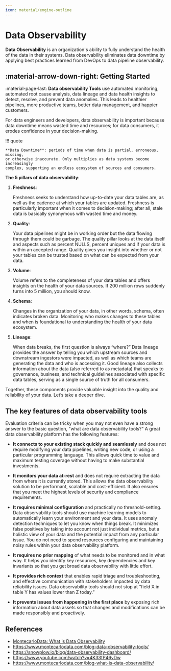 ```yaml
---
icon: material/engine-outline
---
```


# Data Observability

**Data Observability** is an organization's ability to fully understand the health
of the data in their systems. Data observability eliminates data downtime by applying
best practices learned from DevOps to data pipeline observability.

## :material-arrow-down-right: Getting Started

:material-page-last: **Data observability Tools** use automated monitoring, automated
root cause analysis,
data lineage and data health insights to detect, resolve, and prevent data anomalies.
This leads to healthier pipelines, more productive teams, better data management,
and happier customers.

For data engineers and developers, data observability is important because data
downtime means wasted time and resources; for data consumers, it erodes confidence
in your decision-making.

!!! quote

    **Data Downtime**: periods of time when data is partial, erroneous, missing,
    or otherwise inaccurate. Only multiplies as data systems become increasingly
    complex, supporting an endless ecosystem of sources and consumers.

**The 5 pillars of data observability**:

1.  **Freshness**:

    Freshness seeks to understand how up-to-date your data tables are, as well as
    the cadence at which your tables are updated. Freshness is particularly important
    when it comes to decision-making; after all, stale data is basically synonymous
    with wasted time and money.

2.  **Quality**:

    Your data pipelines might be in working order but the data flowing through them
    could be garbage. The quality pillar looks at the data itself and aspects such
    as percent NULLS, percent uniques and if your data is within an accepted range.
    Quality gives you insight into whether or not your tables can be trusted based
    on what can be expected from your data.

3.  **Volume**:

    Volume refers to the completeness of your data tables and offers insights on the
    health of your data sources. If 200 million rows suddenly turns into 5 million,
    you should know.

4.  **Schema**:

    Changes in the organization of your data, in other words, schema, often indicates
    broken data. Monitoring who makes changes to these tables and when is foundational
    to understanding the health of your data ecosystem.

5.  **Lineage**:

    When data breaks, the first question is always “where?” Data lineage provides
    the answer by telling you which upstream sources and downstream ingestors were
    impacted, as well as which teams are generating the data and who is accessing it.
    Good lineage also collects information about the data (also referred to as metadata)
    that speaks to governance, business, and technical guidelines associated with
    specific data tables, serving as a single source of truth for all consumers.

Together, these components provide valuable insight into the quality and reliability
of your data. Let’s take a deeper dive.

## The key features of data observability tools

Evaluation criteria can be tricky when you may not even have a strong answer to
the basic question, "what are data observability tools?" A great data observability
platform has the following features:

- **It connects to your existing stack quickly and seamlessly** and does not require
  modifying your data pipelines, writing new code, or using a particular programming
  language. This allows quick time to value and maximum testing coverage without
  having to make substantial investments.

- **It monitors your data at-rest** and does not require extracting the data from where
  it is currently stored. This allows the data observability solution to be performant,
  scalable and cost-efficient. It also ensures that you meet the highest levels
  of security and compliance requirements.

- **It requires minimal configuration** and practically no threshold-setting. Data
  observability tools should use machine learning models to automatically learn
  your environment and your data. It uses anomaly detection techniques to let you
  know when things break. It minimizes false positives by taking into account not
  just individual metrics, but a holistic view of your data and the potential impact
  from any particular issue. You do not need to spend resources configuring and
  maintaining noisy rules within your data observability platform.

- **It requires no prior mapping** of what needs to be monitored and in what way.
  It helps you identify key resources, key dependencies and key invariants so that
  you get broad data observability with little effort.

- **It provides rich context** that enables rapid triage and troubleshooting, and
  effective communication with stakeholders impacted by data reliability issues.
  Data observability tools should not stop at “field X in table Y has values lower
  than Z today.”

- **It prevents issues from happening in the first place** by exposing rich information
  about data assets so that changes and modifications can be made responsibly and
  proactively.

## References

- [MontecarloData: What is Data Observability](https://www.montecarlodata.com/blog-what-is-data-observability/)
- https://www.montecarlodata.com/blog-data-observability-tools/
- https://snowplow.io/blog/data-observability-dashboard/
- https://www.youtube.com/watch?v=4K33fP46vDw
- https://www.montecarlodata.com/blog-what-is-data-observability/
